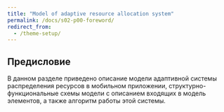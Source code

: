 ```yaml
---
title: "Model of adaptive resource allocation system"
permalink: /docs/s02-p00-foreword/
redirect_from:
  - /theme-setup/
---
```

## Предисловие

В данном разделе приведено описание модели адаптивной системы распределения ресурсов в мобильном приложении, структурно-функциональные схемы модели с описанием входящих в модель элементов, а также алгоритм работы этой системы.